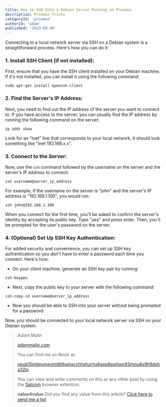 ```yaml
---
title: How to SSH Into a Debian Server Running on Proxmox
description: Proxmox Tricks
categoryId: 'proxmox'
authorId: 'adam'
published: '2023-09-30'
---
```


Connecting to a local network server via SSH on a Debian system is a straightforward process. Here's how you can do it:

### 1. **Install SSH Client (if not installed):**

   First, ensure that you have the SSH client installed on your Debian machine. If it's not installed, you can install it using the following command:

```
sudo apt-get install openssh-client
```

### 2. **Find the Server's IP Address:**

   Next, you need to find out the IP address of the server you want to connect to. If you have access to the server, you can usually find the IP address by running the following command on the server:

```
ip addr show
```

   Look for an "inet" line that corresponds to your local network, it should look something like "inet 192.168.x.x".

### 3. **Connect to the Server:**

   Now, use the `ssh` command followed by the username on the server and the server's IP address to connect:

```
ssh username@server_ip_address
```

   For example, if the username on the server is "john" and the server's IP address is "192.168.1.100", you would run:

```
ssh john@192.168.1.100
```

   When you connect for the first time, you'll be asked to confirm the server's identity by accepting its public key. Type "yes" and press enter. Then, you'll be prompted for the user's password on the server.

### 4. **(Optional) Set Up SSH Key Authentication:**

   For added security and convenience, you can set up SSH key authentication so you don't have to enter a password each time you connect. Here's how:

- On your client machine, generate an SSH key pair by running:

```
ssh-keygen
```

- Next, copy the public key to your server with the following command:

```
ssh-copy-id username@server_ip_address
```

- Now you should be able to SSH into your server without being prompted for a password.

Now, you should be connected to your local network server via SSH on your Debian system.

> *Adam Malin*
> 
> [adammalin.com](https://adammalin.com)
> 
> You can find me on Nostr at:
> 
> [npub15jnttpymeytm80hatjqcvhhqhzrhx6gxp8pq0wn93rhnu8s9h9dsha32lx](https://primal.net/p/nprofile1qqs2ff44sjduj9anhm74eqvxtmst3pmndyrqnss8hfjc3me7rczmjkchrgxqm)
>
> You can view and write comments on this or any other post by using the [Satcom](https://github.com/jinglescode/web-content-conversation) browser extention.
>
> **value4value**
> Did you find any value from this article? [Click here to send me a tip!](https://nostrtipjar.netlify.app/?n=npub15jnttpymeytm80hatjqcvhhqhzrhx6gxp8pq0wn93rhnu8s9h9dsha32lx)